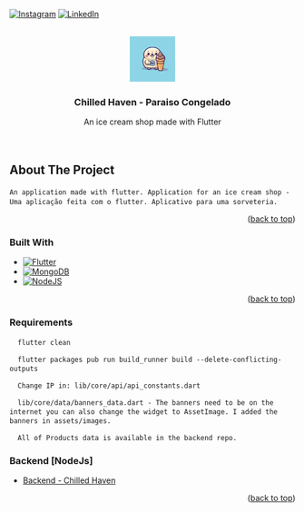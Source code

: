 <!-- Improved compatibility of back to top link: See: https://github.com/CamillaVeloni/chilled_haven/pull/73 -->
<a name="readme-top"></a>

<!-- PROJECT SHIELDS -->
<!--
*** I'm using markdown "reference style" links for readability.
*** Reference links are enclosed in brackets [ ] instead of parentheses ( ).
*** See the bottom of this document for the declaration of the reference variables
*** for contributors-url, forks-url, etc. This is an optional, concise syntax you may use.
*** https://www.markdownguide.org/basic-syntax/#reference-style-links
-->
[![Instagram][insta-shield]][insta-url]
[![LinkedIn][linkedin-shield]][linkedin-url]



<!-- PROJECT LOGO -->
<br />
<div align="center">
  <img src="https://github.com/CamillaVeloni/chilled_haven/blob/master/assets/images/logo.png?raw=true" alt="Logo" width="80" height="80">

<h3 align="center">Chilled Haven - Paraiso Congelado</h3>

  <p align="center">
    An ice cream shop made with Flutter
    <br />
    <br />
    <br />
  </p>
</div>

<!-- ABOUT THE PROJECT -->
## About The Project

<!-- Screenshot -->

`An application made with flutter. Application for an ice cream shop - Uma aplicação feita com o flutter. Aplicativo para uma sorveteria.` 

<p align="right">(<a href="#readme-top">back to top</a>)</p>



### Built With

* [![Flutter][Flutter.js]][Flutter-url]
* [![MongoDB][MongoDB.js]][MongoDB-url]
* [![NodeJS][NodeJS.js]][NodeJS-url]

<p align="right">(<a href="#readme-top">back to top</a>)</p>



<!-- GETTING STARTED -->

### Requirements

```
  flutter clean
```

```
  flutter packages pub run build_runner build --delete-conflicting-outputs
```

```
  Change IP in: lib/core/api/api_constants.dart
```

```
  lib/core/data/banners_data.dart - The banners need to be on the internet you can also change the widget to AssetImage. I added the banners in assets/images.
```

``` 
  All of Products data is available in the backend repo. 
```

### Backend [NodeJs]
- [Backend - Chilled Haven](https://github.com/CamillaVeloni/node_project)

<p align="right">(<a href="#readme-top">back to top</a>)</p>


<!-- MARKDOWN LINKS & IMAGES -->
<!-- https://www.markdownguide.org/basic-syntax/#reference-style-links -->
[insta-shield]: https://img.shields.io/badge/Instagram-E4405F?style=for-the-badge&logo=instagram&logoColor=white
[insta-url]: https://www.instagram.com/camillaveloni/
[linkedin-shield]: https://img.shields.io/badge/-LinkedIn-black.svg?style=for-the-badge&logo=linkedin&colorB=555
[linkedin-url]: https://www.linkedin.com/in/camilla-cristina-lima-veloni-5021a320b/
[app-screenshot]: images/screenshot.png
[Flutter.js]: https://img.shields.io/badge/Flutter-02569B?style=for-the-badge&logo=flutter&logoColor=white
[Flutter-url]: https://flutter.dev/
[MongoDB.js]: https://img.shields.io/badge/MongoDB-4EA94B?style=for-the-badge&logo=mongodb&logoColor=white
[MongoDB-url]: https://www.mongodb.com/
[NodeJS.js]: https://img.shields.io/badge/Node.js-43853D?style=for-the-badge&logo=node.js&logoColor=white
[NodeJS-url]: https://vuejs.org/
